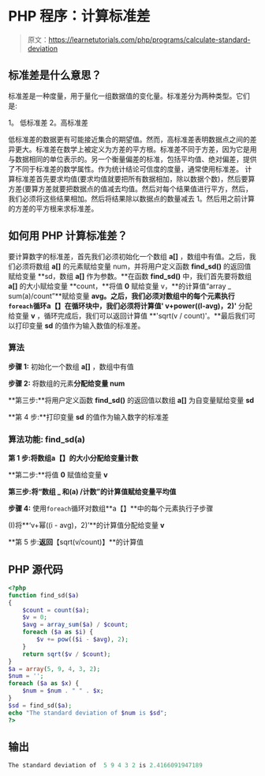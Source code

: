 # PHP 程序：计算标准差

> 原文：<https://learnetutorials.com/php/programs/calculate-standard-deviation>

## 标准差是什么意思？

标准差是一种度量，用于量化一组数据值的变化量。标准差分为两种类型。它们是:

1。
低标准差
2。高标准差

低标准差的数据更有可能接近集合的期望值。然而，高标准差表明数据点之间的差异更大。标准差在数学上被定义为方差的平方根。标准差不同于方差，因为它是用与数据相同的单位表示的。另一个衡量偏差的标准，包括平均值、绝对偏差，提供了不同于标准差的数学属性。作为统计结论可信度的度量，通常使用标准差。
计算标准差首先要求均值(要求均值就要把所有数据相加，除以数据个数)，然后要算方差(要算方差就要把数据点的值减去均值。然后对每个结果值进行平方，然后，我们必须将这些结果相加。然后将结果除以数据点的数量减去 1。然后用之前计算的方差的平方根来求标准差。

## 如何用 PHP 计算标准差？

要计算数字的标准差，首先我们必须初始化一个数组 **a[]** ，数组中有值。之后，我们必须将数组 **a[]** 的元素赋给变量 num，并将用户定义函数 **find_sd()** 的返回值赋给变量 **sd，数组 **a[]** 作为参数。**在函数 **find_sd()** 中，我们首先要将数组 **a[]** 的大小赋给变量 **count，**将值 **0** 赋给变量 v，**的计算值“array _ sum(a)/count”**赋给变量 **avg。**之后，我们必须对数组中的每个元素执行`foreach`循环**a【】**在循环块中，我们必须将计算值**' v+power((I-avg)，2)'** 分配给变量 **v** ，循环完成后，我们可以返回计算值 **'sqrt(v / count)'。**最后我们可以打印变量 **sd** 的值作为输入数值的标准差。

### 算法

**步骤 1:** 初始化一个数组 **a[]** ，数组中有值

**步骤 2:** 将数组的元素**分配给变量 num**

**第三步:**将用户定义函数 **find_sd()** 的返回值以数组 **a[]** 为自变量赋给变量 **sd**

**第 4 步:**打印变量 **sd** 的值作为输入数字的标准差

### 算法功能: **find_sd(a)**

**第 1 步:**将数组**a【】**的大小分配给变量**计数**

**第二步:**将值 **0** 赋值给变量 **v**

**第三步:**将**“数组 _ 和(a) /计数”**的计算值赋给变量**平均值**

**步骤 4:** 使用`foreach`循环对数组**a【】**中的每个元素执行子步骤

(I)将**‘v+幂((i - avg)，2)’**的计算值分配给变量 **v**

**第 5 步:**返回**【sqrt(v/count)】**的计算值

## PHP 源代码

```php
<?php
function find_sd($a)
{
    $count = count($a);
    $v = 0;
    $avg = array_sum($a) / $count;
    foreach ($a as $i) {
        $v += pow(($i - $avg), 2);
    }
    return sqrt($v / $count);
}
$a = array(5, 9, 4, 3, 2);
$num = '';
foreach ($a as $x) {
    $num = $num . " " . $x;
}
$sd = find_sd($a);
echo "The standard deviation of $num is $sd";
?>

```

## 输出

```php
The standard deviation of  5 9 4 3 2 is 2.4166091947189
```
